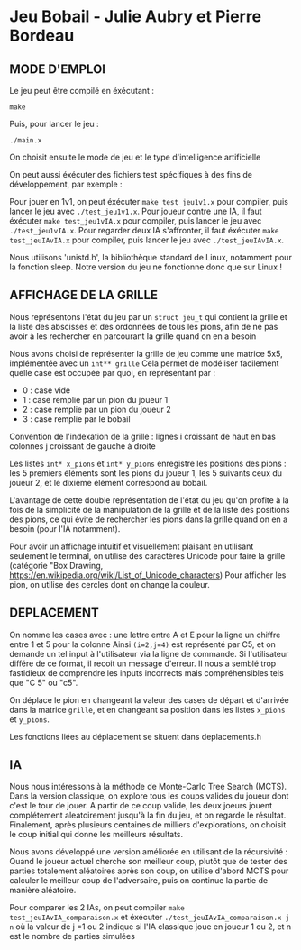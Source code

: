 # Jeu Bobail - Julie Aubry et Pierre Bordeau

## MODE D'EMPLOI

Le jeu peut être compilé en éxécutant :
```
make
```
Puis, pour lancer le jeu :
```
./main.x
```
On choisit ensuite le mode de jeu et le type d'intelligence artificielle




On peut aussi éxécuter des fichiers test spécifiques à des fins de développement, par exemple :

Pour jouer en 1v1, on peut éxécuter `make test_jeu1v1.x` pour compiler, puis lancer le jeu avec `./test_jeu1v1.x`. Pour joueur contre une IA, il faut éxécuter `make test_jeu1vIA.x` pour compiler, puis lancer le jeu avec `./test_jeu1vIA.x`. Pour regarder deux IA s'affronter, il faut éxécuter `make test_jeuIAvIA.x` pour compiler, puis lancer le jeu avec `./test_jeuIAvIA.x`.

Nous utilisons 'unistd.h', la bibliothèque standard de Linux, notamment pour la fonction sleep. Notre version du jeu ne fonctionne donc que sur Linux !

## AFFICHAGE DE LA GRILLE

Nous représentons l'état du jeu par un `struct jeu_t` qui contient la grille et la liste des abscisses et des ordonnées de tous les pions, afin de ne pas avoir à les rechercher en parcourant la grille quand on en a besoin

Nous avons choisi de représenter la grille de jeu comme une matrice 5x5, implémentée avec un `int** grille`
Cela permet de modéliser facilement quelle case est occupée par quoi, en représentant par : 
- 0 : case vide
- 1 : case remplie par un pion du joueur 1
- 2 : case remplie par un pion du joueur 2
- 3 : case remplie par le bobail
  
Convention de l'indexation de la grille :
lignes i croissant de haut en bas
colonnes j croissant de gauche à droite

Les listes `int* x_pions` et `int* y_pions` enregistre les positions des pions : les 5 premiers éléments sont les pions du joueur 1, les 5 suivants ceux du joueur 2, et le dixième élément correspond au bobail.
  
L'avantage de cette double représentation de l'état du jeu qu'on profite à la fois de la simplicité de la manipulation de la grille et de la liste des positions des pions, ce qui évite de rechercher les pions dans la grille quand on en a besoin (pour l'IA notamment).



Pour avoir un affichage intuitif et visuellement plaisant en utilisant seulement le terminal, on utilise des caractères Unicode pour faire la grille (catégorie "Box Drawing, https://en.wikipedia.org/wiki/List_of_Unicode_characters)
Pour afficher les pion, on utilise des cercles dont on change la couleur.

## DEPLACEMENT

On nomme les cases avec :
une lettre entre A et E pour la ligne
un chiffre entre 1 et 5 pour la colonne
Ainsi `(i=2,j=4)` est représenté par C5, et on demande un tel input à l'utilisateur via la ligne de commande. Si l'utilisateur différe de ce format, il recoit un message d'erreur. Il nous a semblé trop fastidieux de comprendre les inputs incorrects mais compréhensibles tels que "C 5" ou "c5".

On déplace le pion en changeant la valeur des cases de départ et d'arrivée dans la matrice `grille`, et en changeant sa position dans les listes `x_pions` et `y_pions`.

Les fonctions liées au déplacement se situent dans deplacements.h

## IA

Nous nous intéressons à la méthode de Monte-Carlo Tree Search (MCTS). Dans la version classique, on explore tous les coups valides du joueur dont c'est le tour de jouer. A partir de ce coup valide, les deux joeurs jouent complétement aleatoirement jusqu'à la fin du jeu, et on regarde le résultat. Finalement, après plusieurs centaines de milliers d'explorations, on choisit le coup initial qui donne les meilleurs résultats.

Nous avons développé une version améliorée en utilisant de la récursivité : Quand le joueur actuel cherche son meilleur coup, plutôt que de tester des parties totalement aléatoires après son coup, on utilise d'abord MCTS pour calculer le meilleur coup de l'adversaire, puis on continue la partie de manière aléatoire.

Pour comparer les 2 IAs, on peut compiler `make test_jeuIAvIA_comparaison.x` et éxécuter `./test_jeuIAvIA_comparaison.x j n` où la valeur de j =1  ou 2 indique si l'IA classique joue en joueur 1 ou 2, et n est le nombre de parties simulées